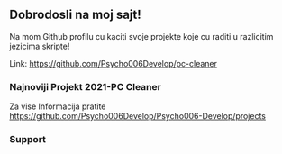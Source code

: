 ## Dobrodosli na moj sajt!

Na mom Github profilu cu kaciti svoje projekte koje cu raditi u razlicitim jezicima skripte!

Link: https://github.com/Psycho006Develop/pc-cleaner

### Najnoviji Projekt 2021-PC Cleaner

Za vise Informacija pratite https://github.com/Psycho006Develop/Psycho006-Develop/projects


### Support
